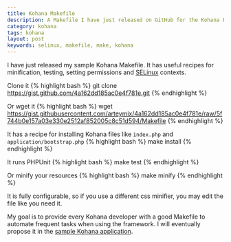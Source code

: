 ```yaml
---
title: Kohana Makefile
description: A Makefile I have just released on GitHub for the Kohana Framework
category: kohana
tags: kohana
layout: post
keywords: selinux, makefile, make, kohana
---
```


I have just released my sample Kohana Makefile. It has useful recipes for 
minification, testing, setting permissions and [SELinux](http://wikipedia.com/wiki/SELinux) contexts.

Clone it
{% highlight bash %}
git clone https://gist.github.com/4a162dd185ac0e4f781e.git
{% endhighlight %}

Or wget it
{% highlight bash %}
wget https://gist.githubusercontent.com/arteymix/4a162dd185ac0e4f781e/raw/5f744b0e157a03e330e2512af852005c8c51d594/Makefile
{% endhighlight %}

It has a recipe for installing Kohana files like `index.php` and `application/bootstrap.php`
{% highlight bash %}
make install
{% endhighlight %}

It runs PHPUnit
{% highlight bash %}
make test
{% endhighlight %}

Or minify your resources
{% highlight bash %}
make minify
{% endhighlight %}

It is fully configurable, so if you use a different css minifier, you may edit 
the file like you need it.

My goal is to provide every Kohana developer with a good Makefile to automate
frequent tasks when using the framework. I will eventually propose it in the 
[sample Kohana application](https://github.com/kohana/kohana).
